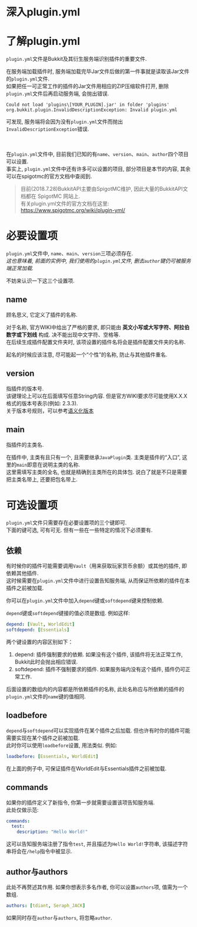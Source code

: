 # 深入plugin.yml

# 了解plugin.yml
`plugin.yml`文件是Bukkit及其衍生服务端识别插件的重要文件.  

在服务端加载插件时, 服务端加载完毕Jar文件后做的第一件事就是读取该Jar文件的`plugin.yml`文件.  
如果把任一可正常工作的插件的Jar文件用相应的ZIP压缩软件打开, 删除`plugin.yml`文件后再启动服务端, 会抛出错误.  
```  
Could not load 'plugins\[YOUR_PLUGIN].jar' in folder 'plugins'  
org.bukkit.plugin.InvalidDescriptionException: Invalid plugin.yml  
```
可发现, 服务端将会因为没有`plugin.yml`文件而抛出`InvalidDescriptionException`错误.  

<br><br>
在`plugin.yml`文件中, 目前我们已知的有`name`、`version`、`main`、`author`四个项目可以设置.  
事实上, `plugin.yml`文件中还有许多可以设置的项目, 部分项目是本节的内容, 其余可以在spigotmc的官方文档中查阅到.  
> 目前(2018.7.28)BukkitAPI主要由SpigotMC维护, 因此大量的BukkitAPI文档都在 SpigotMC 网站上.  
> 有关plugin.yml文件的官方文档在这里:  
> https://www.spigotmc.org/wiki/plugin-yml/  

# 必要设置项
`plugin.yml`文件中, `name`、`main`、`version`三项必须存在.  
*这也意味着, 前面的实例中, 我们使用的`plugin.yml`文件, 删去`author`键仍可被服务端正常加载.*  

不妨来认识一下这三个设置项.

## name
顾名思义, 它定义了插件的名称.  

对于名称, 官方WIKI中给出了严格的要求, 即只能由 **英文小写或大写字符、阿拉伯数字或下划线** 构成. 决不能出现中文字符、空格等.  
在后续生成插件配置文件夹时, 该项设置的插件名将会是插件配置文件夹的名称.  

起名的时候应该注意, 尽可能起一个“个性”的名称, 防止与其他插件重名.

## version
指插件的版本号.  
该键理论上可以在后面填写任意String内容. 但是官方WIKI要求尽可能使用X.X.X格式的版本号表示(例如: 2.3.3).  
关于版本号规则，可以参考[语义化版本](https://semver.org/lang/zh-CN/)

## main
指插件的主类名.  

在插件中, 主类有且只有一个, 且需要继承`JavaPlugin`类. 主类是插件的“入口”, 这里的`main`即意在说明主类的名称.  
这里需填写主类的全名, 也就是精确到主类所在的具体包. 说白了就是不只是需要把主类名带上, 还要把包名带上.

# 可选设置项
`plugin.yml`文件只需要存在必要设置项的三个键即可.  
下面的键可选, 可有可无. 但有一些在一些特定的情况下必须要有.

## 依赖
有时候你的插件可能需要调用`Vault`（用来获取玩家货币余额）或其他的插件, 即依赖其他插件.   
这时候需要在`plugin.yml`文件中进行设置告知服务端, 从而保证所依赖的插件在本插件之前被加载.   

你可以在`plugin.yml`文件中加入`depend`键或`softdepend`键来控制依赖.  

`depend`键或`softdepend`键接的值必须是数组. 例如这样:
```yml
depend: [Vault, WorldEdit]
softdepend: [Essentials]
```
两个键设置的内容区别如下：  
1. depend: 插件强制要求的依赖. 如果没有这个插件, 该插件将无法正常工作, Bukkit此时会抛出相应错误.  
2. softdepend: 插件不强制要求的插件. 如果服务端内没有这个插件, 插件仍可正常工作.

后面设置的数组内的内容都是所依赖插件的名称, 此处名称应与所依赖的插件的`plugin.yml`文件的`name`键的值相同.

## loadbefore
`depend`与`softdepend`可以实现插件在某个插件之后加载. 但也许有时你的插件可能需要实现在某个插件之前被加载.  
此时你可以使用`loadbefore`设置, 用法类似. 例如:
```yml
loadbefore: [Essentials, WorldEdit]
```

在上面的例子中, 可保证插件在WorldEdit与Essentials插件之前被加载.

## commands
如果你的插件定义了新指令, 你第一步就需要设置该项告知服务端.  
此处仅做示范:
```yml
commands:
  test:
    description: "Hello World!"
```
这可以告知服务端注册了指令`test`, 并且描述为`Hello World!`字符串, 该描述字符串将会在`/help`指令中被显示.  

## author与authors
此处不再赘述其作用.  如果你想表示多名作者, 你可以设置`authors`项, 值需为一个数组.
```yml
authors: [tdiant, Seraph_JACK]
```
如果同时存在`author`与`authors`, 将忽略`author`.

## 
